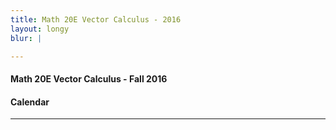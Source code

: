 ```yaml
---
title: Math 20E Vector Calculus - 2016
layout: longy
blur: |

---  
```

#### Math 20E Vector Calculus - Fall 2016  
#### Calendar    
---  
